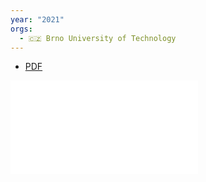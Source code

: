 ```yaml
---
year: "2021"
orgs:
  - 🇨🇿 Brno University of Technology
---
```



- [PDF](pdfs/sensors2102764.pdf)

![](pdfs/sensors2102764.pdf)